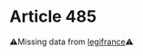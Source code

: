 # Article 485

⚠️Missing data from [legifrance](https://www.legifrance.gouv.fr/codes/article_lc/LEGIARTI000006427888)⚠️